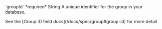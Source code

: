 <tr>
  <td>`groupId` *required*</td>
  <td>String</td>
  <td>A unique identifier for the group in your database.
    <p>See the [Group ID field docs](/docs/spec/group#group-id) for more detail</p>
  </td>
</tr>
